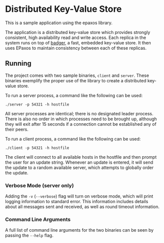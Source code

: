 # Distributed Key-Value Store

This is a sample application using the epaxos library.

The application is a distributed key-value store which provides
strongly consistent, high availability read and write access. Each
replica in the system runs on top of [badger](https://github.com/dgraph-io/badger),
a fast, embedded key-value store. It then uses EPaxos to maintain
consistency between each of these replicas.

## Running

The project comes with two sample binaries, `client` and `server`. These
binaries exemplify the proper use of the library to create a distributed
key-value store.

To run a server process, a command like the following can be used:

```
./server -p 54321 -h hostfile
```

All server processes are identical; there is no designated leader process. There
is also no order in which processes need to be brought up, although they will
exit after 15 seconds if a connection cannot be established any of their peers.

To run a client process, a command like the following can be used:

```
./client -p 54321 -h hostfile
```

The client will connect to all available hosts in the hostfile and then prompt
the user for an update string. Whenever an update is entered, it will send the
update to a random available server, which attempts to globally order the update.

### Verbose Mode (server only)

Adding the `-v` (`--verbose`) flag will turn on verbose mode, which will
print logging information to standard error. This information includes details
about all messages sent and received, as well as round timeout information.

### Command Line Arguments

A full list of command line arguments for the two binaries can be seen by
passing the `--help` flag.
